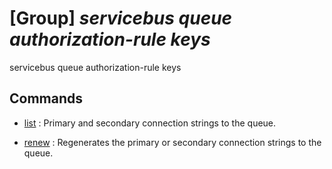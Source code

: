 # [Group] _servicebus queue authorization-rule keys_

servicebus queue authorization-rule keys

## Commands

- [list](/Commands/servicebus/queue/authorization-rule/keys/_list.md)
: Primary and secondary connection strings to the queue.

- [renew](/Commands/servicebus/queue/authorization-rule/keys/_renew.md)
: Regenerates the primary or secondary connection strings to the queue.
